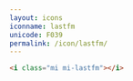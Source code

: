 ```yaml
---
layout: icons
iconname: lastfm
unicode: F039
permalink: /icon/lastfm/
---
```


``` html
<i class="mi mi-lastfm"></i>
```

